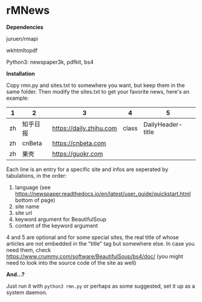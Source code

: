 # rMNews

**Dependencies**

juruen/rmapi

wkhtmltopdf

Python3: newspaper3k, pdfkit, bs4





**Installation**

Copy rmn.py and sites.txt to somewhere you want, but keep them in the same folder. Then modify the sites.txt to get your favorite news, here's an example:



| 1    | 2        | 3                       | 4     | 5                 |
| ---- | -------- | ----------------------- | ----- | ----------------- |
| zh   | 知乎日报 | https://daily.zhihu.com | class | DailyHeader-title |
| zh   | cnBeta   | https://cnbeta.com      |       |                   |
| zh   | 果壳     | https://guokr.com       |       |                   |


Each line is an entry for a specific site and infos are seperated by tabulations, in the order:

1. language (see https://newspaper.readthedocs.io/en/latest/user_guide/quickstart.html bottom of page)
2. site name
3. site url
4. keyword argument for BeautifulSoup
5. content of the keyword argument

4 and 5 are optional and for some special sites, the real title of whose articles are not embedded in the "title" tag but somewhere else. In case you need them, check https://www.crummy.com/software/BeautifulSoup/bs4/doc/ (you might need to look into the source code of the site as well)





**And...?**

Just run it with `python3 rmn.py` or perhaps as some suggested, set it up as a system daemon.
